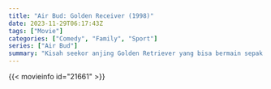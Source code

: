 ```yaml
---
title: "Air Bud: Golden Receiver (1998)"
date: 2023-11-29T06:17:43Z
tags: ["Movie"]
categories: ["Comedy", "Family", "Sport"]
series: ["Air Bud"]
summary: "Kisah seekor anjing Golden Retriever yang bisa bermain sepak bola."
---
```


<mux-player stream-type="on-demand"
src="https://kp3d-my.sharepoint.com/personal/ryoo_kp3d_onmicrosoft_com/_layouts/15/download.aspx?share=EY6xHBZMMrVImbyX1KSdvD0B9SskOZS_DqATEOecVaHFRQ" prefer-playback="mse" controls>

</mux-player>


{{< movieinfo id="21661" >}}

<script src="https://cdn.jsdelivr.net/npm/@mux/mux-player"></script>

 <script type="application/ld+json ">
{
"@context": "https://schema.org/",
"@type": "VideoObject",
"name": "Air Bud: Golden Receiver (1998)",
"contentUrl": "https://stream.mux.com/76AMFw9ntI2yDKaT013GfWwXkl22MIbMiKMblJFi7yvg.m3u8",
"thumbnailUrl": "https://www.themoviedb.org/t/p/original/rBBGQIpWBnSGq4RPIHOm38ZZf5k.jpg?width=314&fit_mode=preserve&time=25",
"uploadDate": "2023-11-29T06:17:43Z",
}

</script>